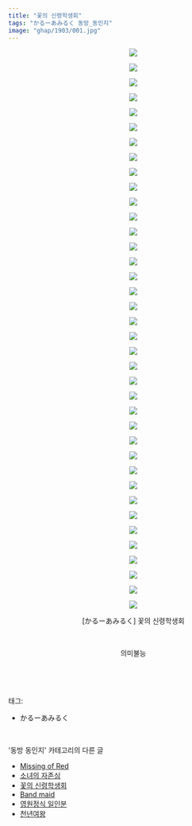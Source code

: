 ```yaml
---
title: "꽃의 신령학생회"
tags: "かるーあみるく 동방_동인지"
image: "ghap/1903/001.jpg"
---
```

<div class="article">
<p style="text-align: center; clear: none; float: none;"><img src="{{ site.nasurl }}/ghap/1903/001.jpg"/></p>
<p style="text-align: center; clear: none; float: none;"><img src="{{ site.nasurl }}/ghap/1903/002.jpg"/></p>
<p style="text-align: center; clear: none; float: none;"><img src="{{ site.nasurl }}/ghap/1903/003.jpg"/></p>
<p style="text-align: center; clear: none; float: none;"><img src="{{ site.nasurl }}/ghap/1903/004.jpg"/></p>
<p style="text-align: center; clear: none; float: none;"><img src="{{ site.nasurl }}/ghap/1903/005.jpg"/></p>
<p style="text-align: center; clear: none; float: none;"><img src="{{ site.nasurl }}/ghap/1903/006.jpg"/></p>
<p style="text-align: center; clear: none; float: none;"><img src="{{ site.nasurl }}/ghap/1903/007.jpg"/></p>
<p style="text-align: center; clear: none; float: none;"><img src="{{ site.nasurl }}/ghap/1903/008.jpg"/></p>
<p style="text-align: center; clear: none; float: none;"><img src="{{ site.nasurl }}/ghap/1903/009.jpg"/></p>
<p style="text-align: center; clear: none; float: none;"><img src="{{ site.nasurl }}/ghap/1903/010.jpg"/></p>
<p style="text-align: center; clear: none; float: none;"><img src="{{ site.nasurl }}/ghap/1903/011.jpg"/></p>
<p style="text-align: center; clear: none; float: none;"><img src="{{ site.nasurl }}/ghap/1903/012.jpg"/></p>
<p style="text-align: center; clear: none; float: none;"><img src="{{ site.nasurl }}/ghap/1903/013.jpg"/></p>
<p style="text-align: center; clear: none; float: none;"><img src="{{ site.nasurl }}/ghap/1903/014.jpg"/></p>
<p style="text-align: center; clear: none; float: none;"><img src="{{ site.nasurl }}/ghap/1903/015.jpg"/></p>
<p style="text-align: center; clear: none; float: none;"><img src="{{ site.nasurl }}/ghap/1903/016.jpg"/></p>
<p style="text-align: center; clear: none; float: none;"><img src="{{ site.nasurl }}/ghap/1903/017.jpg"/></p>
<p style="text-align: center; clear: none; float: none;"><img src="{{ site.nasurl }}/ghap/1903/018.jpg"/></p>
<p style="text-align: center; clear: none; float: none;"><img src="{{ site.nasurl }}/ghap/1903/019.jpg"/></p>
<p style="text-align: center; clear: none; float: none;"><img src="{{ site.nasurl }}/ghap/1903/020.jpg"/></p>
<p style="text-align: center; clear: none; float: none;"><img src="{{ site.nasurl }}/ghap/1903/021.jpg"/></p>
<p style="text-align: center; clear: none; float: none;"><img src="{{ site.nasurl }}/ghap/1903/022.jpg"/></p>
<p style="text-align: center; clear: none; float: none;"><img src="{{ site.nasurl }}/ghap/1903/023.jpg"/></p>
<p style="text-align: center; clear: none; float: none;"><img src="{{ site.nasurl }}/ghap/1903/024.jpg"/></p>
<p style="text-align: center; clear: none; float: none;"><img src="{{ site.nasurl }}/ghap/1903/025.jpg"/></p>
<p style="text-align: center; clear: none; float: none;"><img src="{{ site.nasurl }}/ghap/1903/026.jpg"/></p>
<p style="text-align: center; clear: none; float: none;"><img src="{{ site.nasurl }}/ghap/1903/027.jpg"/></p>
<p style="text-align: center; clear: none; float: none;"><img src="{{ site.nasurl }}/ghap/1903/028.jpg"/></p>
<p style="text-align: center; clear: none; float: none;"><img src="{{ site.nasurl }}/ghap/1903/029.jpg"/></p>
<p style="text-align: center; clear: none; float: none;"><img src="{{ site.nasurl }}/ghap/1903/030.jpg"/></p>
<p style="text-align: center; clear: none; float: none;"><img src="{{ site.nasurl }}/ghap/1903/031.jpg"/></p>
<p style="text-align: center; clear: none; float: none;"><img src="{{ site.nasurl }}/ghap/1903/032.jpg"/></p>
<p style="text-align: center; clear: none; float: none;"><img src="{{ site.nasurl }}/ghap/1903/033.jpg"/></p>
<p style="text-align: center; clear: none; float: none;"><img src="{{ site.nasurl }}/ghap/1903/034.jpg"/></p>
<p style="text-align: center; clear: none; float: none;"><img src="{{ site.nasurl }}/ghap/1903/035.jpg"/></p>
<p style="text-align: center; clear: none; float: none;"><img src="{{ site.nasurl }}/ghap/1903/036.jpg"/></p>
<p style="text-align: center; clear: none; float: none;"><img src="{{ site.nasurl }}/ghap/1903/037.jpg"/></p>
<p style="text-align: center; clear: none; float: none;"><img src="{{ site.nasurl }}/ghap/1903/038.jpg"/></p>
<p style="text-align: center; clear: none; float: none;">[かるーあみるく] 꽃의 신령학생회</p>
<p style="text-align: center; clear: none; float: none;"><br/></p>
<p style="text-align: center; clear: none; float: none;">의미불능</p>
<p><br/></p>
</div><br/>
<div class="tagTrail">
<p>태그: </p>
<ul>
<li>かるーあみるく</li>
</ul>
</div><br/>
<div class="another">
<p>'동방 동인지' 카테고리의 다른 글</p>
<ul>
<li><a href="/2016-08-29-ghap_1905">Missing of Red</a></li>
<li><a href="/2016-08-29-ghap_1904">소녀의 자존심</a></li>
<li><a href="/2016-08-29-ghap_1903">꽃의 신령학생회</a></li>
<li><a href="/2016-08-29-ghap_1902">Band maid</a></li>
<li><a href="/2016-08-29-ghap_1901">영원정식 일인분</a></li>
<li><a href="/2016-08-29-ghap_1900">천년여왕</a></li>
</ul>
</div><br/>
<div class="cb_module cb_fluid">
<div class="cb_wrt cb_profile">
</div><!-- commentList close -->
</div><br/>
